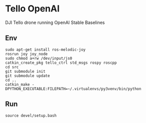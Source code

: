 # Tello OpenAI
DJI Tello drone running OpenAI Stable Baselines

## Env
    sudo apt-get install ros-melodic-joy
    rosrun joy joy_node 
    sudo chmod a+rw /dev/input/js0
    catkin_create_pkg tello_ctrl std_msgs rospy roscpp
    cd src
    git submodule init
    git submodule update
    cd ..
    catkin_make -DPYTHON_EXECUTABLE:FILEPATH=~/.virtualenvs/py3venv/bin/python

## Run
    source devel/setup.bash
